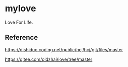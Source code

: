 # mylove
Love For Life.


## Reference
https://dishiduo.coding.net/public/hcj/hcj/git/files/master

https://gitee.com/oldzhai/love/tree/master

